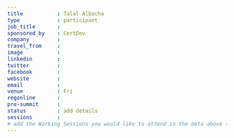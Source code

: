 ```yaml
---
title           : Talal Albacha
type            : participant
job_title       :
sponsored_by    : CertDev
company         :
travel_from     :
image           :
linkedin        :
twitter         :
facebook        :
website         :
email           :
venue           : Fri
regonline       :
pre-summit      :
status          : add details
sessions        :
# add the Working Sessions you would like to attend in the meta above (use the session's title) e.g. sessions (one per line): -Security Playbooks Diagrams -Hackathon Daily Sessions
---
```


<!-- put more details about participant here -->
